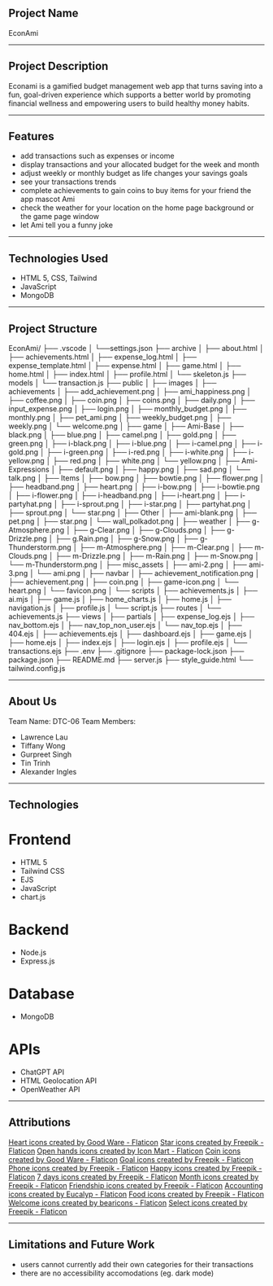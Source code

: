 ## Project Name

EconAmi

---

## Project Description

Econami is a gamified budget management web app that turns saving into a fun, goal-driven experience which supports a better world by promoting financial wellness and empowering users to build healthy money habits.

---

## Features

- add transactions such as expenses or income
- display transactions and your allocated budget for the week and month
- adjust weekly or monthly budget as life changes your savings goals
- see your transactions trends
- complete achievements to gain coins to buy items for your friend the app mascot Ami
- check the weather for your location on the home page background or the game page window
- let Ami tell you a funny joke

---

## Technologies Used

- HTML 5, CSS, Tailwind
- JavaScript
- MongoDB

---

## Project Structure

EconAmi/
├── .vscode
│   └──settings.json
├── archive
│   ├── about.html
│   ├── achievements.html
│   ├── expense_log.html
│   ├── expense_template.html
│   ├── expense.html
│   ├── game.html
│   ├── home.html
│   ├── index.html
│   ├── profile.html
│   └── skeleton.js
├── models
│   └── transaction.js
├── public
│   ├── images
│       ├── achievements
│           ├── add_achievement.png
│           ├── ami_happiness.png
│           ├── coffee.png
│           ├── coin.png
│           ├── coins.png
│           ├── daily.png
│           ├── input_expense.png
│           ├── login.png
│           ├── monthly_budget.png
│           ├── monthly.png
│           ├── pet_ami.png
│           ├── weekly_budget.png
│           ├── weekly.png
│           └── welcome.png
│       ├── game
│           ├── Ami-Base
│               ├── black.png
│               ├── blue.png
│               ├── camel.png
│               ├── gold.png
│               ├── green.png
│               ├── i-black.png
│               ├── i-blue.png
│               ├── i-camel.png
│               ├── i-gold.png
│               ├── i-green.png
│               ├── i-red.png
│               ├── i-white.png
│               ├── i-yellow.png
│               ├── red.png
│               ├── white.png
│               └── yellow.png
│           ├── Ami-Expressions
│               ├── default.png
│               ├── happy.png
│               ├── sad.png
│               └── talk.png
│           ├── Items
│               ├── bow.png
│               ├── bowtie.png
│               ├── flower.png
│               ├── headband.png
│               ├── heart.png
│               ├── i-bow.png
│               ├── i-bowtie.png
│               ├── i-flower.png
│               ├── i-headband.png
│               ├── i-heart.png
│               ├── i-partyhat.png
│               ├── i-sprout.png
│               ├── i-star.png
│               ├── partyhat.png
│               ├── sprout.png
│               └── star.png
│           ├── Other
│               ├── ami-blank.png
│               ├── pet.png
│               ├── star.png
│               └── wall_polkadot.png
│           ├── weather
│               ├── g-Atmosphere.png
│               ├── g-Clear.png
│               ├── g-Clouds.png
│               ├── g-Drizzle.png
│               ├── g.Rain.png
│               ├── g-Snow.png
│               ├── g-Thunderstorm.png
│               ├── m-Atmosphere.png
│               ├── m-Clear.png
│               ├── m-Clouds.png
│               ├── m-Drizzle.png
│               ├── m-Rain.png
│               ├── m-Snow.png
│               └── m-Thunderstorm.png
│       ├── misc_assets
│           ├── ami-2.png
│           ├── ami-3.png
│           └── ami.png
│       ├── navbar
│           ├── achievement_notification.png
│           ├── achievement.png
│           ├── coin.png
│           ├── game-icon.png
│           └── heart.png
│       └── favicon.png
│   └── scripts
│           ├── achievements.js
│           ├── ai.mjs
│           ├── game.js
│           ├── home_charts.js
│           ├── home.js
│           ├── navigation.js
│           ├── profile.js
│           └── script.js
├── routes
│   └── achievements.js
├── views
│   ├── partials
│       ├── expense_log.ejs
│       ├── nav_bottom.ejs
│       ├── nav_top_non_user.ejs
│       └── nav_top.ejs
│   ├── 404.ejs
│   ├── achievements.ejs
│   ├── dashboard.ejs
│   ├── game.ejs
│   ├── home.ejs
│   ├── index.ejs
│   ├── login.ejs
│   ├── profile.ejs
│   └── transactions.ejs
├── .env
├── .gitignore
├── package-lock.json
├── package.json
├── README.md
├── server.js
├── style_guide.html
└── tailwind.config.js

---

## About Us

Team Name: DTC-06
Team Members: 
- Lawrence Lau
- Tiffany Wong
- Gurpreet Singh
- Tin Trinh
- Alexander Ingles

---

## Technologies

# Frontend

- HTML 5
- Tailwind CSS
- EJS
- JavaScript
- chart.js

# Backend

- Node.js
- Express.js

# Database

- MongoDB

# APIs

- ChatGPT API
- HTML Geolocation API
- OpenWeather API

---

## Attributions

<a href="https://www.flaticon.com/free-icons/heart" title="heart icons">Heart icons created by Good Ware - Flaticon</a>
<a href="https://www.flaticon.com/free-icons/star" title="star icons">Star icons created by Freepik - Flaticon</a>
<a href="https://www.flaticon.com/free-icons/open-hands" title="open hands icons">Open hands icons created by Icon Mart - Flaticon</a>
<a href="https://www.flaticon.com/free-icons/coin" title="coin icons">Coin icons created by Good Ware - Flaticon</a>
<a href="https://www.flaticon.com/free-icons/goal" title="goal icons">Goal icons created by Freepik - Flaticon</a>
<a href="https://www.flaticon.com/free-icons/phone" title="phone icons">Phone icons created by Freepik - Flaticon</a>
<a href="https://www.flaticon.com/free-icons/happy" title="happy icons">Happy icons created by Freepik - Flaticon</a>
<a href="https://www.flaticon.com/free-icons/7-days" title="7 days icons">7 days icons created by Freepik - Flaticon</a>
<a href="https://www.flaticon.com/free-icons/month" title="month icons">Month icons created by Freepik - Flaticon</a>
<a href="https://www.flaticon.com/free-icons/friendship" title="friendship icons">Friendship icons created by Freepik - Flaticon</a>
<a href="https://www.flaticon.com/free-icons/accounting" title="accounting icons">Accounting icons created by Eucalyp - Flaticon</a>
<a href="https://www.flaticon.com/free-icons/food" title="food icons">Food icons created by Freepik - Flaticon</a>
<a href="https://www.flaticon.com/free-icons/welcome" title="welcome icons">Welcome icons created by bearicons - Flaticon</a>
<a href="https://www.flaticon.com/free-icons/select" title="select icons">Select icons created by Freepik - Flaticon</a>

---

## Limitations and Future Work

- users cannot currently add their own categories for their transactions
- there are no accessibility accomodations (eg. dark mode)